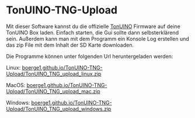 # TonUINO-TNG-Upload

Mit dieser Software kannst du die offizielle [TonUINO](https://github.com/tonuino/TonUINO-TNG) Firmware auf deine TonUINO Box laden. 
Einfach starten, die Gui sollte dann selbsterklärend sein. 
Außerdem kann man mit dem Programm ein Konsole Log erstellen und das zip File mit dem Inhalt der SD Karte downloaden. 

Die Programme können unter folgenden Url heruntergeladen werden: 

Linux: 
[boerge1.github.io/TonUINO-TNG-Upload/TonUINO_TNG_upload_linux.zip](https://boerge1.github.io/TonUINO-TNG-Upload/TonUINO_TNG_upload_linux.zip)

MacOS:
[boerge1.github.io/TonUINO-TNG-Upload/TonUINO_TNG_upload_mac.zip](https://boerge1.github.io/TonUINO-TNG-Upload/TonUINO_TNG_upload_mac.zip)

Windows:
[boerge1.github.io/TonUINO-TNG-Upload/TonUINO_TNG_upload_windows.zip](https://boerge1.github.io/TonUINO-TNG-Upload/TonUINO_TNG_upload_windows.zip)

